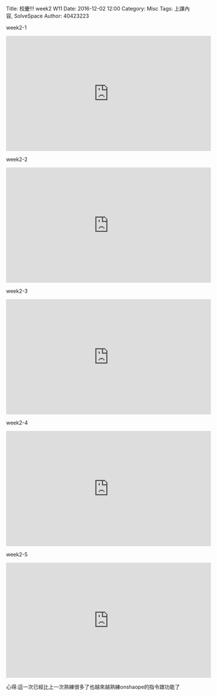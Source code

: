 Title: 校慶!!! week2 W11
Date: 2016-12-02 12:00
Category: Misc
Tags: 上課內容, SolveSpace
Author: 40423223

week2-1

<iframe width="560" height="315" src="https://www.youtube.com/embed/-8yrDF_-v2w" frameborder="0" allowfullscreen></iframe>

week2-2

<iframe width="560" height="315" src="https://www.youtube.com/embed/_Zcs7yA9ZKw" frameborder="0" allowfullscreen></iframe>

week2-3

<iframe width="560" height="315" src="https://www.youtube.com/embed/ydZxFfLEyMU" frameborder="0" allowfullscreen></iframe>

week2-4

<iframe width="560" height="315" src="https://www.youtube.com/embed/Ft__ZZO_niQ" frameborder="0" allowfullscreen></iframe>

week2-5

<iframe width="560" height="315" src="https://www.youtube.com/embed/gPo1dmp7f5c" frameborder="0" allowfullscreen></iframe>

心得:這一次已經比上一次熟練很多了也越來越熟練onshaope的指令跟功能了

